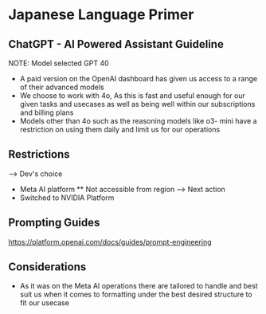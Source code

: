 # Japanese Language Primer 
## ChatGPT - AI Powered Assistant Guideline




NOTE: Model selected  GPT 40<br>
- A paid version on the OpenAI dashboard has given us access to a range of their advanced models 
- We choose to work with 4o, As this is fast and useful enough for our given tasks and usecases as well as being well within our subscriptions and billing plans
- Models other than 4o such as the reasoning models like o3- mini have a restriction on using them daily and limit us for our operations  


## Restrictions

--> Dev's choice 
- Meta AI platform ** Not accessible from region 
--> Next action
- Switched to NVIDIA Platform

## Prompting Guides
https://platform.openai.com/docs/guides/prompt-engineering

## Considerations 
- As it was on the Meta AI operations there are tailored to handle and best suit us when it comes to formatting under the best desired structure to fit our usecase

